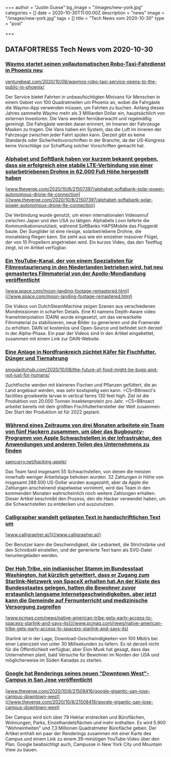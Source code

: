 +++
author = "Justin Guese"
bg_image = "/images/new-york.jpg"
categories = []
date = 2020-10-30T11:00:00Z
description = "news"
image = "/images/new-york.jpg"
tags = []
title = "Tech News vom 2020-10-30"
type = "post"

+++

        
## DATAFORTRESS Tech News vom 2020-10-30





### [Waymo startet seinen vollautomatischen Robo-Taxi-Fahrdienst in Phoenix neu](//venturebeat.com/2020/10/08/waymos-robo-taxi-service-opens-to-the-public-in-phoenix/)


[venturebeat.com/2020/10/08/waymos-robo-taxi-service-opens-to-the-public-in-phoenix/](//venturebeat.com/2020/10/08/waymos-robo-taxi-service-opens-to-the-public-in-phoenix/)


Der Service bietet Fahrten in unbeaufsichtigten Minivans für Menschen in einem Gebiet von 100 Quadratmeilen um Phoenix an, wobei die Fahrgäste die Waymo-App verwenden müssen, um Fahrten zu buchen. Anfang dieses Jahres sammelte Waymo mehr als 3 Milliarden Dollar ein, hauptsächlich von externen Investoren. Die Vans werden fernüberwacht und regelmäßig gereinigt. Die Fahrgäste werden daran erinnert, im Inneren der Fahrzeuge Masken zu tragen. Die Vans haben ein System, das die Luft im Inneren der Fahrzeuge zwischen jeder Fahrt spülen kann. Derzeit gibt es keine Standards oder Sicherheitsvorschriften in der Branche, da der US-Kongress keine Vorschläge zur Schaffung solcher Vorschriften gemacht hat.


### [Alphabet und SoftBank haben vor kurzem bekannt gegeben, dass sie erfolgreich eine stabile LTE-Verbindung von einer solarbetriebenen Drohne in 62.000 Fuß Höhe hergestellt haben](//www.theverge.com/2020/10/8/21507397/alphabet-softabank-solar-power-autonomous-drone-lte-connection)


[www.theverge.com/2020/10/8/21507397/alphabet-softabank-solar-power-autonomous-drone-lte-connection](//www.theverge.com/2020/10/8/21507397/alphabet-softabank-solar-power-autonomous-drone-lte-connection)


Die Verbindung wurde genutzt, um einen internationalen Videoanruf zwischen Japan und den USA zu tätigen. Alphabets Loon lieferte die Kommunikationsnutzlast, während SoftBanks HAPSMobile das Fluggerät baute. Der Sunglider ist eine riesige, solarbetriebene Drohne, die monatelang fliegen kann. Sie sieht aus wie ein einzelner massiver Flügel, der von 10 Propellern angetrieben wird. Ein kurzes Video, das den Testflug zeigt, ist im Artikel verfügbar.


### [Ein YouTube-Kanal, der von einem Spezialisten für Filmrestaurierung in den Niederlanden betrieben wird, hat neu gemastertes Filmmaterial von der Apollo-Mondlandung veröffentlicht](//www.space.com/moon-landing-footage-remastered.html)


[www.space.com/moon-landing-footage-remastered.html](//www.space.com/moon-landing-footage-remastered.html)


Die Videos von DutchSteamMachine zeigen Szenen aus verschiedenen Mondmissionen in scharfen Details. Eine KI namens Depth-Aware video frameInterpolation (DAIN) wurde eingesetzt, um das verwackelte Filmmaterial zu stabilisieren, neue Bilder zu generieren und die Framerate zu erhöhen. DAIN ist kostenlos und Open-Source und befindet sich derzeit in der Alpha-Phase. Ein paar der Videos sind in den Artikel eingebettet, zusammen mit einem Link zur DAIN-Website.


### [Eine Anlage in Nordfrankreich züchtet Käfer für Fischfutter, Dünger und Tiernahrung](//singularityhub.com/2020/10/08/the-future-of-food-might-be-bugs-and-not-just-for-humans/)


[singularityhub.com/2020/10/08/the-future-of-food-might-be-bugs-and-not-just-for-humans/](//singularityhub.com/2020/10/08/the-future-of-food-might-be-bugs-and-not-just-for-humans/)


Zuchtfische werden mit kleineren Fischen und Pflanzen gefüttert, die an Land angebaut werden, was sehr kostspielig sein kann. =C5=B8nsect's facilities growbeetle larvae in vertical farms 130 feet high. Ziel ist die Produktion von 20.000 Tonnen Insektenprotein pro Jahr. =C5=B8nsect arbeitet bereits mit dem größten Fischfutterhersteller der Welt zusammen. Der Start der Produktion ist für 2022 geplant.


### [Während eines Zeitraums von drei Monaten arbeitete ein Team von fünf Hackern zusammen, um über das Bugbounty-Programm von Apple Schwachstellen in der Infrastruktur, den Anwendungen und anderen Teilen des Unternehmens zu finden](//samcurry.net/hacking-apple/)


[samcurry.net/hacking-apple/](//samcurry.net/hacking-apple/)


Das Team fand insgesamt 55 Schwachstellen, von denen die meisten innerhalb weniger Arbeitstage behoben wurden. 32 Zahlungen in Höhe von insgesamt 288.500 US-Dollar wurden ausgezahlt, aber da Apple die Zahlungen anscheinend stapelweise vornimmt, wird das Team in den kommenden Monaten wahrscheinlich noch weitere Zahlungen erhalten. Dieser Artikel beschreibt den Prozess, den die Hacker verwendet haben, um die Schwachstellen zu entdecken und auszunutzen.


### [Calligrapher wandelt getippten Text in handschriftlichen Text um](//www.calligrapher.ai/)


[www.calligrapher.ai/](//www.calligrapher.ai/)


Der Benutzer kann die Geschwindigkeit, die Lesbarkeit, die Strichstärke und den Schreibstil einstellen, und der generierte Text kann als SVG-Datei heruntergeladen werden.


### [Der Hoh Tribe, ein indianischer Stamm im Bundesstaat Washington, hat kürzlich getwittert, dass er Zugang zum Starlink-Netzwerk von SpaceX erhalten hat.An der Küste des Bundesstaates gelegen, hatten die Bewohner zuvor erstaunlich langsame Internetgeschwindigkeiten, aber jetzt kann die Gemeinde auf Fernunterricht und medizinische Versorgung zugreifen](//www.pcmag.com/news/native-american-tribe-gets-early-access-to-spacexs-starlink-and-says-its)


[www.pcmag.com/news/native-american-tribe-gets-early-access-to-spacexs-starlink-and-says-its](//www.pcmag.com/news/native-american-tribe-gets-early-access-to-spacexs-starlink-and-says-its)


Starlink ist in der Lage, Download-Geschwindigkeiten von 100 Mbit/s bei einer Latenzzeit von unter 30 Millisekunden zu liefern. Es ist derzeit nicht für die Öffentlichkeit verfügbar, aber Elon Musk hat gesagt, dass das Unternehmen plant, bald Versuche für Bewohner im Norden der USA und möglicherweise im Süden Kanadas zu starten.


### [Google hat Renderings seines neuen "Downtown West"-Campus in San Jose veröffentlicht](//www.theverge.com/2020/10/8/21508416/google-gigantic-san-jose-campus-downtown-west)


[www.theverge.com/2020/10/8/21508416/google-gigantic-san-jose-campus-downtown-west](//www.theverge.com/2020/10/8/21508416/google-gigantic-san-jose-campus-downtown-west)


Der Campus wird sich über 79 Hektar erstrecken und Büroflächen, Wohnungen, Parks, Einzelhandelsflächen und mehr enthalten. Es wird 5.900 "Wohneinheiten" und 7,3 Millionen Quadratmeter Bürofläche geben. Der Artikel enthält ein paar der Renderings zusammen mit einer Karte des Campus und einem Link zu einem 39-minütigen YouTube-Video über den Plan. Google beabsichtigt auch, Campusse in New York City und Mountain View zu bauen.